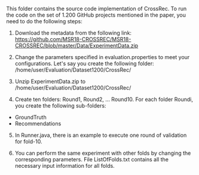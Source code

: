 This folder contains the source code implementation of CrossRec. To run the code on the set of 1.200 GitHub projects mentioned in the paper, you need to do the following steps: 

1. Download the metadata from the following link: https://github.com/MSR18-CROSSREC/MSR18-CROSSREC/blob/master/Data/ExperimentData.zip

2. Change the parameters specified in evaluation.properties to meet your configurations. Let's say you create the following folder: /home/user/Evaluation/Dataset1200/CrossRec/

3. Unzip ExperimentData.zip to /home/user/Evaluation/Dataset1200/CrossRec/

4. Create ten folders: Round1, Round2, ... Round10. For each folder Roundi, you create the following sub-folders:

  - GroundTruth
  - Recommendations

5. In Runner.java, there is an example to execute one round of validation for fold-10.

6. You can perform the same experiment with other folds by changing the corresponding parameters. File ListOfFolds.txt contains all the necessary input information for all folds.




